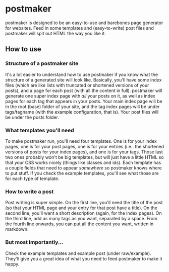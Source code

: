 # postmaker
postmaker is designed to be an easy-to-use and barebones page generator
for websites. Feed in some templates and (easy-to-write) post files and
postmaker will spit out HTML the way you like it.

## How to use
### Structure of a postmaker site
It's a lot easier to understand how to use postmaker if you know what
the structure of a generated site will look like. Basically, you'll
have some index files (which are like lists with truncated or shortened
versions of your posts), and a page for each post (with all the content
in full). postmaker will generate one super index page with *all* your
posts on it, as well as index pages for each tag that appears in your
posts. Your main index page will be in the root (base) folder of your
site, and the tag index pages will be under tags/tagname (with the
example configuration, that is). Your post files will be under the posts
folder.
### What templates you'll need
To make postmaker run, you'll need four templates. One is for your
index pages, one is for your post pages, one is for your entries (i.e.:
the shortened versions of posts for your index pages), and one is for
your tags. Those last two ones probably won't be big templates, but will
just have a little HTML so that your CSS works nicely (things like classes
and ids).
Each template has a couple fields that need to appear *somewhere* so postmaker
knows where to put stuff. If you check the example templates, you'll see
what those are for each type of template.
### How to write a post
Post writing is super simple. On the first line, you'll need the title of
the post (so that your HTML page and your entry for that post have a title).
On the second line, you'll want a short description (again, for the index
pages). On the third line, add as many tags as you want, separated by a space.
From the fourth line onwards, you can put all the content you want, written
in markdown.
### But most importantly...
Check the example templates and example post (under raw/example). They'll
give you a great idea of what you need to feed postmaker to make it happy.
